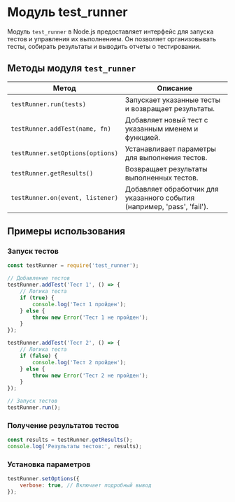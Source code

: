 # Модуль test_runner

Модуль `test_runner` в Node.js предоставляет интерфейс для запуска тестов и управления их выполнением. Он позволяет организовывать тесты, собирать результаты и выводить отчеты о тестировании.

## Методы модуля `test_runner`

| Метод                          | Описание                                                                 |
|--------------------------------|--------------------------------------------------------------------------|
| `testRunner.run(tests)`       | Запускает указанные тесты и возвращает результаты.                      |
| `testRunner.addTest(name, fn)` | Добавляет новый тест с указанным именем и функцией.                    |
| `testRunner.setOptions(options)` | Устанавливает параметры для выполнения тестов.                       |
| `testRunner.getResults()`      | Возвращает результаты выполненных тестов.                              |
| `testRunner.on(event, listener)` | Добавляет обработчик для указанного события (например, 'pass', 'fail'). |

## Примеры использования

### Запуск тестов

```javascript
const testRunner = require('test_runner');

// Добавление тестов
testRunner.addTest('Тест 1', () => {
    // Логика теста
    if (true) {
        console.log('Тест 1 пройден');
    } else {
        throw new Error('Тест 1 не пройден');
    }
});

testRunner.addTest('Тест 2', () => {
    // Логика теста
    if (false) {
        console.log('Тест 2 пройден');
    } else {
        throw new Error('Тест 2 не пройден');
    }
});

// Запуск тестов
testRunner.run();
```

### Получение результатов тестов

```javascript
const results = testRunner.getResults();
console.log('Результаты тестов:', results);
```

### Установка параметров

```javascript
testRunner.setOptions({
    verbose: true, // Включает подробный вывод
});
```

```
